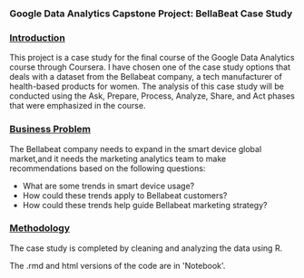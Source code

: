 ### Google Data Analytics Capstone Project: BellaBeat Case Study

### <ins> Introduction
This project is a case study for the final course of the Google Data Analytics course through Coursera. I have chosen one of the case study options that deals with a dataset from the Bellabeat company, a tech manufacturer of health-based products for women. The analysis of this case study will be conducted using the Ask, Prepare, Process, Analyze, Share, and Act phases that were emphasized in the course.

### <ins>Business Problem
The Bellabeat company needs to expand in the smart device global market,and it needs the marketing analytics team to make recommendations based on the following questions:

- What are some trends in smart device usage?
- How could these trends apply to Bellabeat customers?
- How could these trends help guide Bellabeat marketing strategy?

### <ins>Methodology
The case study is completed by cleaning and analyzing the data using R. 


The .rmd and html versions of the code are in 'Notebook'.
